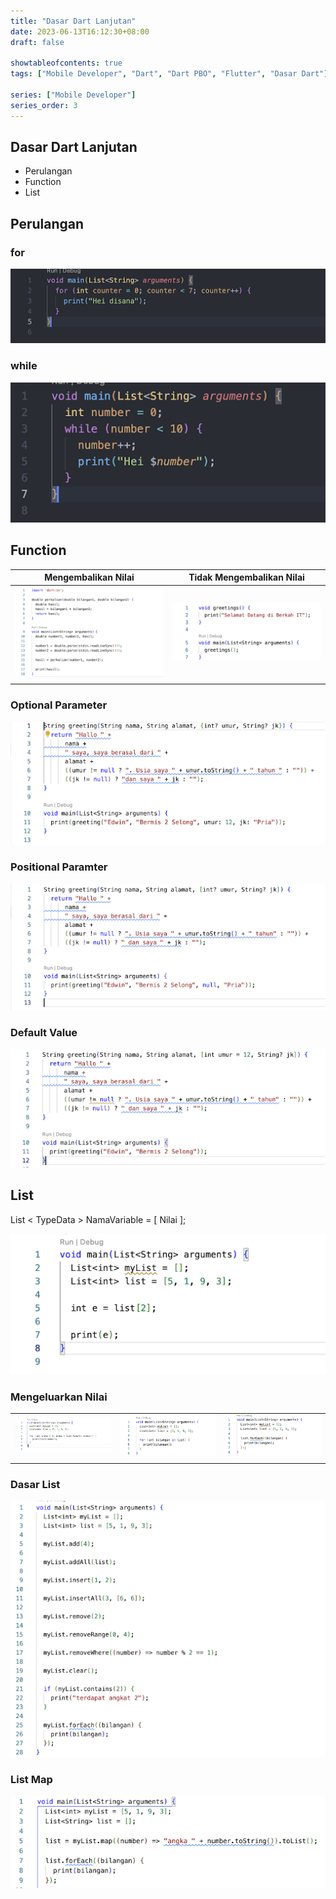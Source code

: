 ```yaml
---
title: "Dasar Dart Lanjutan"
date: 2023-06-13T16:12:30+08:00
draft: false

showtableofcontents: true
tags: ["Mobile Developer", "Dart", "Dart PBO", "Flutter", "Dasar Dart"]

series: ["Mobile Developer"]
series_order: 3
---
```


## Dasar Dart Lanjutan

- Perulangan
- Function
- List

## Perulangan

### for

![ Perulangan for](img/for.png)

### while

![ Perulangan while](img/while.png)

## Function

| Mengembalikan Nilai            | Tidak Mengembalikan Nilai        |
| ------------------------------ | -------------------------------- |
| ![Function ](img/function.png) | ![Function 2](img/function2.png) |
|                                |                                  |

### Optional Parameter

![Optional Parameter](img/function_optional.png)

### Positional Paramter

![Positional Paramter](img/function_position.png)

### Default Value

![Default Value](img/function_default_value.png)

## List

List < TypeData > NamaVariable = [ Nilai ];

![List](img/list1.png)

### Mengeluarkan Nilai

|                                         |                                        |                                        |
| --------------------------------------- | -------------------------------------- | -------------------------------------- |
| ![List Output 1 ](img/list_output1.png) | ![List Output 2](img/list_output2.png) | ![List Output 3](img/list_output3.png) |
|                                         |                                        |                                        |

### Dasar List

![Dasar List](img/list_dasar.png)

### List Map

![Map List](img/list_map.png)
